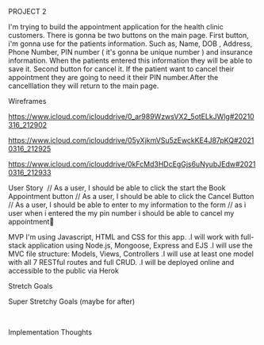 PROJECT 2


I'm trying to build the appointment application for the health clinic customers. There is gonna be two buttons on the main page. First button, i'm gonna use for the patients information. Such as, Name, DOB , Address, Phone Number, PIN number ( it's gonna be unique number ) and insurance information. When the patients entered this information they will be able to save it. Second button for cancel it. If the patient want to cancel their appointment they are going to need it their PIN number.After the cancelllation they will return to the main page.


Wireframes

https://www.icloud.com/iclouddrive/0_ar989WzwsVX2_5otELkJWlg#20210316_212902

https://www.icloud.com/iclouddrive/05yXjkmVSu5zEwckKE4J87pKQ#20210316_212925

https://www.icloud.com/iclouddrive/0kFcMd3HDcEgGjs6uNyubJEdw#20210316_212933

User Story
​
// As a user, I should be able to click the start the Book Appointment button // As a user, I should be able to click the Cancel Button // As a user, I should be able to enter to my information to the form // as i user when i entered the my pin number i should be able to cancel my appointment

MVP
​I'm using Javascript, HTML and CSS for this app.
.I will work with full-stack application using Node.js, Mongoose, Express and EJS
.I will use the MVC file structure: Models, Views, Controllers
.I will use at least one model with all 7 RESTful routes and full CRUD.
.I will be deployed online and accessible to the public via Herok


Stretch Goals


Super Stretchy Goals (maybe for after)

​

Implementation Thoughts
